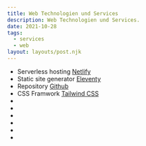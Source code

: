 ```yaml
---
title: Web Technologien und Services
description: Web Technologien und Services.
date: 2021-10-28
tags:
  - services
  - web
layout: layouts/post.njk
---
```


- Serverless hosting [Netlify](https://www.netlify.com)
- Static site generator [Eleventy](https://www.11ty.dev/)
- Repository [Github](https://github.com/)
- CSS Framwork [Tailwind CSS](https://tailwindcss.com/)
- []()
- []()
- []()
- []()
- []()
- []()

